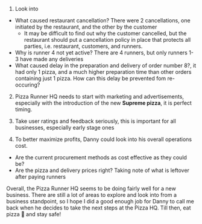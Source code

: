 1. Look into 
- What caused restaurant cancellation? There were 2 cancellations, one initiated by the restaurant, and the other by the customer
   - It may be difficult to find out why the customer cancelled, but the restaurant should put a cancellation policy in place that protects all parties, i.e. restaurant, customers, and runners.
- Why is runner 4 not yet active? There are 4 runners, but only runners 1-3 have made any deliveries
- What caused delay in the preparation and delivery of order number 8?, it had only 1 pizza, and a much higher preparation time than other orders containing just 1 pizza. How can this delay be prevented fom re-occuring?

2. Pizza Runner HQ needs to start with marketing and advertisements, especially with the introduction of the new **Supreme pizza**, it is perfect timing.

3. Take user ratings and feedback seriously, this is important for all businesses, especially early stage ones

4. To better maximize profits, Danny could look into his overall operations cost. 
 - Are the current procurement methods as cost effective as they could be?
 - Are the pizza and delivery prices right? Taking note of what is leftover after paying runners

Overall, the Pizza Runner HQ seems to be doing fairly well for a new business. There are still a lot of areas to explore and look into from a business standpoint, so I hope I did a good enough job for Danny to call me back when he decides to take the next steps at the Pizza HQ. Till then, eat pizza 🍕 and stay safe!

